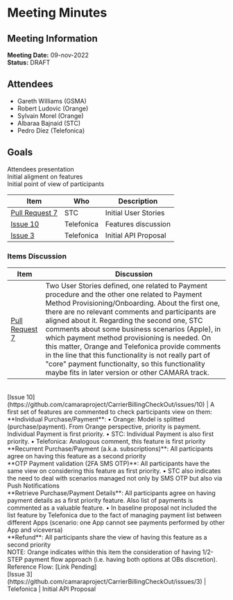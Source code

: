 # Meeting Minutes
## Meeting Information
**Meeting Date:** 09-nov-2022<br/>
**Status:** DRAFT

## Attendees
- Gareth Williams (GSMA) 
- Robert Ludovic (Orange)
- Sylvain Morel (Orange)
- Albaraa Bajnaid (STC)
- Pedro Díez (Telefonica)

## Goals
Attendees presentation </br>
Initial aligment on features </br>
Initial point of view of participants

Item | Who | Description
---- | ---- | ----
[Pull Request 7](https://github.com/camaraproject/CarrierBillingCheckOut/pull/7) | STC | Initial User Stories
[Issue 10](https://github.com/camaraproject/CarrierBillingCheckOut/issues/10) | Telefonica | Features discussion
[Issue 3](https://github.com/camaraproject/CarrierBillingCheckOut/issues/3) | Telefonica | Initial API Proposal

### Items Discussion

Item | Discussion
---- | ----
[Pull Request 7](https://github.com/camaraproject/CarrierBillingCheckOut/pull/7) | Two User Stories defined, one related to Payment procedure and the other one related to Payment Method Provisioning/Onboarding. About the first one, there are no relevant comments and participants are aligned about it. Regarding the second one, STC comments about some business scenarios (Apple), in which payment method provisioning is needed. On this matter, Orange and Telefonica provide comments in the line that this functionality is not really part of "core" payment functionalty, so this functionality maybe fits in later version or other CAMARA track.
<br>
[Issue 10](https://github.com/camaraproject/CarrierBillingCheckOut/issues/10) | A first set of features are commented to check participants view on them:<br/> **Individual Purchase/Payment**: • Orange: Model is splitted (purchase/payment). From Orange perspective, priority is payment. Individual Payment is first priority. • STC: Individual Payment is also first priority. • Telefonica: Analogous comment, this feature is first priority<br/>
**Recurrent Purchase/Payment (a.k.a. subscriptions)**: All participants agree on having this feature as a second priority<br>
**OTP Payment validation (2FA SMS OTP)**: All participants have the same view on considering this feature as first priority. • STC also indicates the need to deal with scenarios managed not only by SMS OTP but also via Push Notifications<br/>
**Retrieve Purchase/Payment Details**: All participants agree on having payment details as a first priority feature. Also list of payments is commented as a valuable feature. • In baseline proposal not included the list feature by Telefonica due to the fact of managing payment list between different Apps (scenario: one App cannot see payments performed by other App and viceversa)<br/>
**Refund**: All participants share the view of having this feature as a second priority<br/>
NOTE: Orange indicates within this item the consideration of having 1/2-STEP payment flow approach (i.e. having both options at OBs discretion). Reference Flow: [Link Pending]
<br>
[Issue 3](https://github.com/camaraproject/CarrierBillingCheckOut/issues/3) | Telefonica | Initial API Proposal
